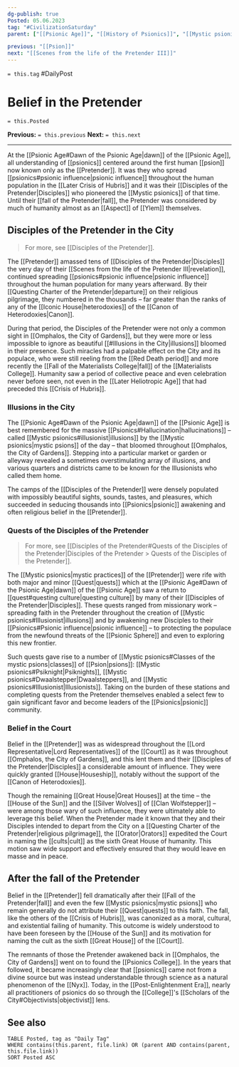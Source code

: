 ```yaml
---
dg-publish: true
Posted: 05.06.2023
tag: "#CivilizationSaturday"
parent: ["[[Psionic Age]]", "[[History of Psionics]]", "[[Mystic psionics]]", "[[Disciples of the Pretender]]"]

previous: "[[Psion]]"
next: "[[Scenes from the life of the Pretender III]]"
---
```

`= this.tag` #DailyPost 
# Belief in the Pretender
`= this.Posted`

**Previous:** `= this.previous`
**Next:** `= this.next`

---

At the [[Psionic Age#Dawn of the Psionic Age|dawn]] of the [[Psionic Age]], all understanding of [[psionics]] centered around the first human [[psion]] now known only as the [[Pretender]]. It was they who spread [[psionics#psionic influence|psionic influence]] throughout the human population in the [[Later Crisis of Hubris]] and it was their [[Disciples of the Pretender|Disciples]] who pioneered the [[Mystic psionics]] of that time. Until their [[fall of the Pretender|fall]], the Pretender was considered by much of humanity almost as an [[Aspect]] of [[Ylem]] themselves.

## Disciples of the Pretender in the City

> For more, see [[Disciples of the Pretender]].

The [[Pretender]] amassed tens of [[Disciples of the Pretender|Disciples]] the very day of their [[Scenes from the life of the Pretender III|revelation]], continued spreading [[psionics#psionic influence|psionic influence]] throughout the human population for many years afterward. By their [[Questing Charter of the Pretender|departure]] on their religious pilgrimage, they numbered in the thousands – far greater than the ranks of any of the [[Iconic House|heterodoxies]] of the [[Canon of Heterodoxies|Canon]].

During that period, the Disciples of the Pretender were not only a common sight in [[Omphalos, the City of Gardens]], but they were more or less impossible to ignore as beautiful [[#Illusions in the City|illusions]] bloomed in their presence. Such miracles had a palpable effect on the City and its populace, who were still reeling from the [[Red Death period]] and more recently the [[Fall of the Materialists College|fall]] of the [[Materialists College]]. Humanity saw a period of collective peace and even celebration never before seen, not even in the [[Later Heliotropic Age]] that had preceded this [[Crisis of Hubris]].

### Illusions in the City

The [[Psionic Age#Dawn of the Psionic Age|dawn]] of the [[Psionic Age]] is best remembered for the massive [[Psionics#Hallucination|hallucinations]] – called [[Mystic psionics#illusionist|illusions]] by the [[Mystic psionics|mystic psions]] of the day – that bloomed throughout [[Omphalos, the City of Gardens]]. Stepping into a particular market or garden or alleyway revealed a sometimes overstimulating array of illusions, and various quarters and districts came to be known for the Illusionists who called them home.

The camps of the [[Disciples of the Pretender]] were densely populated with impossibly beautiful sights, sounds, tastes, and pleasures, which succeeded in seducing thousands into [[Psionics|psionic]] awakening and often religious belief in the [[Pretender]].

### Quests of the Disciples of the Pretender

> For more, see [[Disciples of the Pretender#Quests of the Disciples of the Pretender|Disciples of the Pretender > Quests of the Disciples of the Pretender]].

The [[Mystic psionics|mystic practices]] of the [[Pretender]] were rife with both major and minor [[Quest|quests]] which at the [[Psionic Age#Dawn of the Psionic Age|dawn]] of the [[Psionic Age]] saw a return to [[quest#questing culture|questing culture]] by many of their [[Disciples of the Pretender|Disciples]]. These quests ranged from missionary work – spreading faith in the Pretender throughout the creation of [[Mystic psionics#Illusionist|illusions]] and by awakening new Disciples to their [[Psionics#Psionic influence|psionic influence]] – to protecting the populace from the newfound threats of the [[Psionic Sphere]] and even to exploring this new frontier.

Such quests gave rise to a number of [[Mystic psionics#Classes of the mystic psions|classes]] of [[Psion|psions]]: [[Mystic psionics#Psiknight|Psiknights]], [[Mystic psionics#Dwaalstepper|Dwaalsteppers]], and [[Mystic psionics#Illusionist|Illusionists]]. Taking on the burden of these stations and completing quests from the Pretender themselves enabled a select few to gain significant favor and become leaders of the [[Psionics|psionic]] community.

### Belief in the Court

Belief in the [[Pretender]] was as widespread throughout the [[Lord Representative|Lord Representatives]] of the [[Court]] as it was throughout [[Omphalos, the City of Gardens]], and this lent them and their [[Disciples of the Pretender|Disciples]] a considerable amount of influence. They were quickly granted [[House|Houseship]], notably without the support of the [[Canon of Heterodoxies]].

Though the remaining [[Great House|Great Houses]] at the time – the [[House of the Sun]] and the [[Silver Wolves]] of [[Clan Wolfstepper]] – were among those wary of such influence, they were ultimately able to leverage this belief. When the Pretender made it known that they and their Disciples intended to depart from the City on a [[Questing Charter of the Pretender|religious pilgrimage]], the [[Orator|Orators]] expedited the Court in naming the [[cults|cult]] as the sixth Great House of humanity. This motion saw wide support and effectively ensured that they would leave en masse and in peace.

## After the fall of the Pretender

Belief in the [[Pretender]] fell dramatically after their [[Fall of the Pretender|fall]] and even the few [[Mystic psionics|mystic psions]] who remain generally do not attribute their [[Quest|quests]] to this faith. The fall, like the others of the [[Crisis of Hubris]], was canonized as a moral, cultural, and existential failing of humanity. This outcome is widely understood to have been foreseen by the [[House of the Sun]] and its motivation for naming the cult as the sixth [[Great House]] of the [[Court]].

The remnants of those the Pretender awakened back in [[Omphalos, the City of Gardens]] went on to found the [[Psionics College]]. In the years that followed, it became increasingly clear that [[psionics]] came not from a divine source but was instead understandable through science as a natural phenomenon of the [[Nyx]]. Today, in the [[Post-Enlightenment Era]], nearly all practitioners of psionics do so through the [[College]]'s [[Scholars of the City#Objectivists|objectivist]] lens.

## See also
```dataview
TABLE Posted, tag as "Daily Tag"
WHERE contains(this.parent, file.link) OR (parent AND contains(parent, this.file.link))
SORT Posted ASC
```